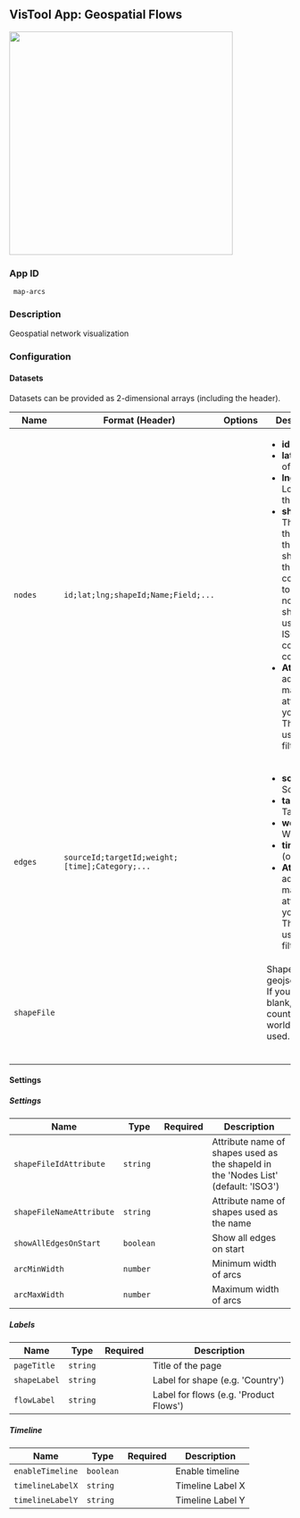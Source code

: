 ## VisTool App: Geospatial Flows

<img src="https://vis.csh.ac.at/vistool/visualizations/map-arcs/maparcs.png" height="400">

### App ID

   ```
    map-arcs
   ```

### Description

Geospatial network visualization

### Configuration

#### Datasets

Datasets can be provided as 2-dimensional arrays (including the header).

Name | Format (Header) | Options | Description
---- | --------------- | ------- | -----------
```nodes``` | ```id;lat;lng;shapeId;Name;Field;...``` |  | <ul><li><b>id</b>: Node ID</li><li><b>lat</b>: Latitude of the node</li><li><b>lng</b>: Longitude of the node</li><li><b>shapeId</b>: The ID of the shape in the shapefile this node corresponds to. If you do not upload a shape file, use the ISO3 country code.</li><li><b>Attributes</b>: add as many attributes as you want. They will be used as filters.</li></ul>
```edges``` | ```sourceId;targetId;weight;[time];Category;...``` |  | <ul><li><b>sourceId</b>: Source ID</li><li><b>targetId</b>: Target ID</li><li><b>weight</b>: Weight</li><li><b>time</b>: Time (optional)</li><li><b>Attributes</b>: add as many attributes as you want. They will be used as filters.</li></ul>
```shapeFile``` |  |  | Shapefile in the geojson format. If you leave it blank, all countries of the world will be used.<br><br><ul></ul>

#### Settings

##### Settings

Name | Type | Required | Description
---- | ---- | -------- | -----------
```shapeFileIdAttribute``` | ```string``` |  | Attribute name of shapes used as the shapeId in the 'Nodes List' (default: 'ISO3')
```shapeFileNameAttribute``` | ```string``` |  | Attribute name of shapes used as the name
```showAllEdgesOnStart``` | ```boolean``` |  | Show all edges on start
```arcMinWidth``` | ```number``` |  | Minimum width of arcs
```arcMaxWidth``` | ```number``` |  | Maximum width of arcs
##### Labels

Name | Type | Required | Description
---- | ---- | -------- | -----------
```pageTitle``` | ```string``` |  | Title of the page
```shapeLabel``` | ```string``` |  | Label for shape (e.g. 'Country')
```flowLabel``` | ```string``` |  | Label for flows (e.g. 'Product Flows')
##### Timeline

Name | Type | Required | Description
---- | ---- | -------- | -----------
```enableTimeline``` | ```boolean``` |  | Enable timeline
```timelineLabelX``` | ```string``` |  | Timeline Label X
```timelineLabelY``` | ```string``` |  | Timeline Label Y

<!--- #### Example

```py
config = {
    "datasets": {
        "nodes": {
            "data": {
                ...
            }
        },
        "edges": {
            "data": {
                ...
            }
        },
        "shapeFile": {
            "data": {
                ...
            }
        }
    },
    "settings": {
        "shapeFileIdAttribute": ...,
        "shapeFileNameAttribute": ...,
        "showAllEdgesOnStart": ...,
        "arcMinWidth": ...,
        "arcMaxWidth": ...,
        "pageTitle": ...,
        "shapeLabel": ...,
        "flowLabel": ...,
        "enableTimeline": ...,
        "timelineLabelX": ...,
        "timelineLabelY": ...
    }
}

vt = Vistool("map-arcs", config)
vt.show()
``` -->